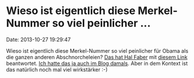 Wieso ist eigentlich diese Merkel-Nummer so viel peinlicher \...
================================================================

Date: 2013-10-27 19:29:47

Wieso ist eigentlich diese Merkel-Nummer so viel peinlicher für Obama
als die ganzen anderen Abschnorcheleien? [Das hat Hal
Faber](http://www.heise.de/-2034482) mit [diesem
Link](http://www.whitehouse.gov/the-press-office/2011/06/07/remarks-president-obama-and-chancellor-merkel-exchange-toasts)
beantwortet. [Ich hatte das ja auch im Blog
damals](http://blog.fefe.de/?ts=b3a59621). Aber in dem Kontext ist das
natürlich noch mal viel wirkstärker :-)
